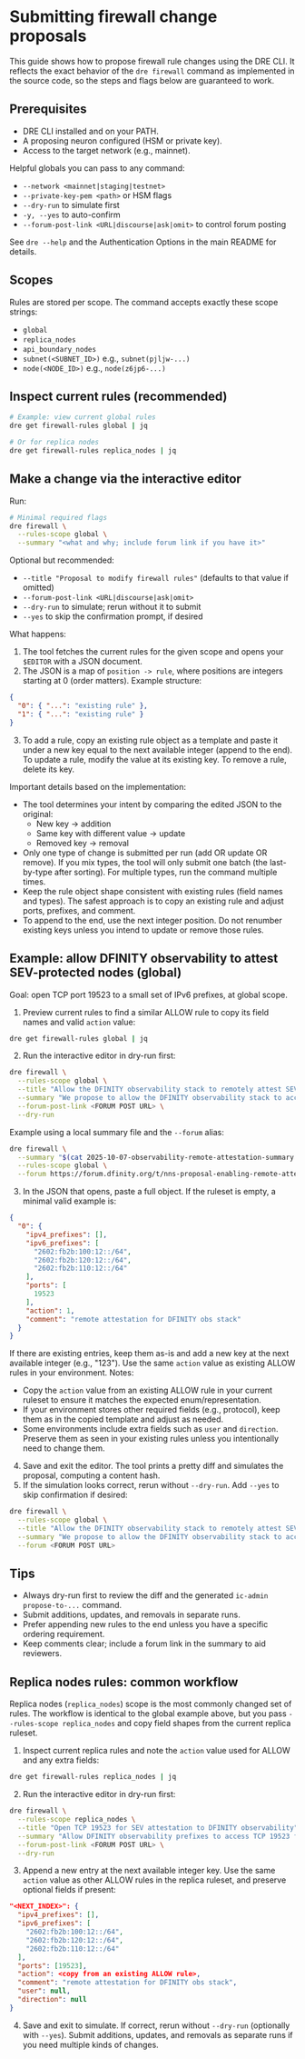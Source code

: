 # Submitting firewall change proposals

This guide shows how to propose firewall rule changes using the DRE CLI. It reflects the exact behavior of the `dre firewall` command as implemented in the source code, so the steps and flags below are guaranteed to work.

## Prerequisites
- DRE CLI installed and on your PATH.
- A proposing neuron configured (HSM or private key).
- Access to the target network (e.g., mainnet).

Helpful globals you can pass to any command:
- `--network <mainnet|staging|testnet>`
- `--private-key-pem <path>` or HSM flags
- `--dry-run` to simulate first
- `-y, --yes` to auto-confirm
- `--forum-post-link <URL|discourse|ask|omit>` to control forum posting

See `dre --help` and the Authentication Options in the main README for details.

## Scopes
Rules are stored per scope. The command accepts exactly these scope strings:
- `global`
- `replica_nodes`
- `api_boundary_nodes`
- `subnet(<SUBNET_ID>)`  e.g., `subnet(pjljw-...)`
- `node(<NODE_ID>)`      e.g., `node(z6jp6-...)`

## Inspect current rules (recommended)
```bash
# Example: view current global rules
dre get firewall-rules global | jq

# Or for replica nodes
dre get firewall-rules replica_nodes | jq
```

## Make a change via the interactive editor
Run:
```bash
# Minimal required flags
dre firewall \
  --rules-scope global \
  --summary "<what and why; include forum link if you have it>"
```
Optional but recommended:
- `--title "Proposal to modify firewall rules"` (defaults to that value if omitted)
- `--forum-post-link <URL|discourse|ask|omit>`
- `--dry-run` to simulate; rerun without it to submit
- `--yes` to skip the confirmation prompt, if desired

What happens:
1. The tool fetches the current rules for the given scope and opens your `$EDITOR` with a JSON document.
2. The JSON is a map of `position -> rule`, where positions are integers starting at 0 (order matters). Example structure:
```json
{
  "0": { "...": "existing rule" },
  "1": { "...": "existing rule" }
}
```
3. To add a rule, copy an existing rule object as a template and paste it under a new key equal to the next available integer (append to the end). To update a rule, modify the value at its existing key. To remove a rule, delete its key.

Important details based on the implementation:
- The tool determines your intent by comparing the edited JSON to the original:
  - New key -> addition
  - Same key with different value -> update
  - Removed key -> removal
- Only one type of change is submitted per run (add OR update OR remove). If you mix types, the tool will only submit one batch (the last-by-type after sorting). For multiple types, run the command multiple times.
- Keep the rule object shape consistent with existing rules (field names and types). The safest approach is to copy an existing rule and adjust ports, prefixes, and comment.
- To append to the end, use the next integer position. Do not renumber existing keys unless you intend to update or remove those rules.

## Example: allow DFINITY observability to attest SEV-protected nodes (global)
Goal: open TCP port 19523 to a small set of IPv6 prefixes, at global scope.

1) Preview current rules to find a similar ALLOW rule to copy its field names and valid `action` value:
```bash
dre get firewall-rules global | jq
```
2) Run the interactive editor in dry-run first:
```bash
dre firewall \
  --rules-scope global \
  --title "Allow the DFINITY observability stack to remotely attest SEV-protected nodes" \
  --summary "We propose to allow the DFINITY observability stack to access the remote attestation endpoint on TCP port 19523. This access is essential for monitoring and attesting SEV-protected nodes. It allows the DFINITY observability stack to periodically fetch an attestation report and verify it. For details, see: <FORUM POST URL>" \
  --forum-post-link <FORUM POST URL> \
  --dry-run
```

Example using a local summary file and the `--forum` alias:
```bash
dre firewall \
  --summary "$(cat 2025-10-07-observability-remote-attestation-summary.md)" \
  --rules-scope global \
  --forum https://forum.dfinity.org/t/nns-proposal-enabling-remote-attestation-for-dfinity-observability/58611
```
3) In the JSON that opens, paste a full object. If the ruleset is empty, a minimal valid example is:
```json
{
  "0": {
    "ipv4_prefixes": [],
    "ipv6_prefixes": [
      "2602:fb2b:100:12::/64",
      "2602:fb2b:120:12::/64",
      "2602:fb2b:110:12::/64"
    ],
    "ports": [
      19523
    ],
    "action": 1,
    "comment": "remote attestation for DFINITY obs stack"
  }
}
```
If there are existing entries, keep them as-is and add a new key at the next available integer (e.g., "123"). Use the same `action` value as existing ALLOW rules in your environment.
Notes:
- Copy the `action` value from an existing ALLOW rule in your current ruleset to ensure it matches the expected enum/representation.
- If your environment stores other required fields (e.g., protocol), keep them as in the copied template and adjust as needed.
- Some environments include extra fields such as `user` and `direction`. Preserve them as seen in your existing rules unless you intentionally need to change them.

4) Save and exit the editor. The tool prints a pretty diff and simulates the proposal, computing a content hash.
5) If the simulation looks correct, rerun without `--dry-run`. Add `--yes` to skip confirmation if desired:
```bash
dre firewall \
  --rules-scope global \
  --title "Allow the DFINITY observability stack to remotely attest SEV-protected nodes" \
  --summary "We propose to allow the DFINITY observability stack to access the remote attestation endpoint on TCP port 19523. This access is essential for monitoring and attesting SEV-protected nodes. It allows the DFINITY observability stack to periodically fetch an attestation report and verify it. For details, see: <FORUM POST URL>" \
  --forum <FORUM POST URL>
```

## Tips
- Always dry-run first to review the diff and the generated `ic-admin propose-to-...` command.
- Submit additions, updates, and removals in separate runs.
- Prefer appending new rules to the end unless you have a specific ordering requirement.
- Keep comments clear; include a forum link in the summary to aid reviewers.

## Replica nodes rules: common workflow

Replica nodes (`replica_nodes`) scope is the most commonly changed set of rules. The workflow is identical to the global example above, but you pass `--rules-scope replica_nodes` and copy field shapes from the current replica ruleset.

1) Inspect current replica rules and note the `action` value used for ALLOW and any extra fields:
```bash
dre get firewall-rules replica_nodes | jq
```

2) Run the interactive editor in dry-run first:
```bash
dre firewall \
  --rules-scope replica_nodes \
  --title "Open TCP 19523 for SEV attestation to DFINITY observability" \
  --summary "Allow DFINITY observability prefixes to access TCP 19523 for remote attestation on all replica nodes. See: <FORUM POST URL>" \
  --forum-post-link <FORUM POST URL> \
  --dry-run
```

3) Append a new entry at the next available integer key. Use the same `action` value as other ALLOW rules in the replica ruleset, and preserve optional fields if present:
```json
"<NEXT_INDEX>": {
  "ipv4_prefixes": [],
  "ipv6_prefixes": [
    "2602:fb2b:100:12::/64",
    "2602:fb2b:120:12::/64",
    "2602:fb2b:110:12::/64"
  ],
  "ports": [19523],
  "action": <copy from an existing ALLOW rule>,
  "comment": "remote attestation for DFINITY obs stack",
  "user": null,
  "direction": null
}
```

4) Save and exit to simulate. If correct, rerun without `--dry-run` (optionally with `--yes`). Submit additions, updates, and removals as separate runs if you need multiple kinds of changes.
